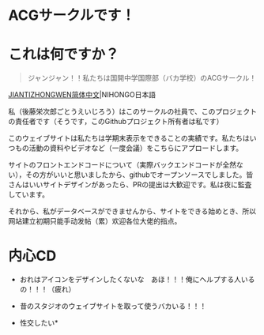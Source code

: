 # ACGサークルです！

# これは何ですか？
> ジャンジャン！！私たちは国開中学国際部（バカ学校）のACGサークル！

<a href="README.md">JIANTIZHONGWEN简体中文</a>|NIHONGO日本語

私（後藤栄次郎ごとうえいじろう）はこのサークルの社員で、このプロジェクトの責任者です（そうです，このGithubプロジェクト所有者は私です）

このウェイブサイトは私たちは学期末表示をできることの実績です。私たちはいつもの活動の資料やビデオなど（一度会議）をこちらにアプロードします。

サイトのフロントエンドコードについて（実際バックエンドコードが全然ない），その方がいいと思いましたから、githubでオープンソースでしました。皆さんはいいサイトデザインがあったら、PRの提出は大歓迎です。私は夜に監査しています。

それから、私がデータベースができませんから、サイトをできる始めとき、所以网站建立初期只能手动发帖（累）欢迎各位大佬的指点。

# 内心CD
- おれはアイコンをデザインしたくないな　あほ！！！俺にヘルプする人いるの！！！（疲れ）

- 昔のスタジオのウェイブサイトを取って使うバカいる！！！

- 性交したい*

